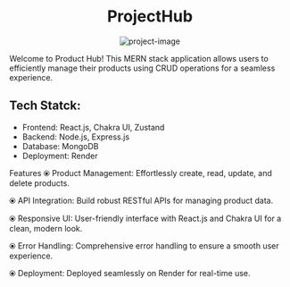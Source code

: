 <h1 align="center" id="title">ProjectHub</h1>

<p align="center"><img src="![ProductHub](https://github.com/user-attachments/assets/3539fd52-2bf7-49e1-8002-95f207d83b43)" alt="project-image"></p>

<p id="description">Welcome to Product Hub! This MERN stack application allows users to efficiently manage their products using CRUD operations for a seamless experience.</p>

  
  
<h2>Tech Statck:</h2>


*  Frontend: React.js, Chakra UI, Zustand
 * Backend: Node.js, Express.js
 * Database: MongoDB 
* Deployment: Render

Features
⦿ Product Management: Effortlessly create, read, update, and delete products.

⦿ API Integration: Build robust RESTful APIs for managing product data.

⦿ Responsive UI: User-friendly interface with React.js and Chakra UI for a clean, modern look.

⦿ Error Handling: Comprehensive error handling to ensure a smooth user experience.

⦿ Deployment: Deployed seamlessly on Render for real-time use.
